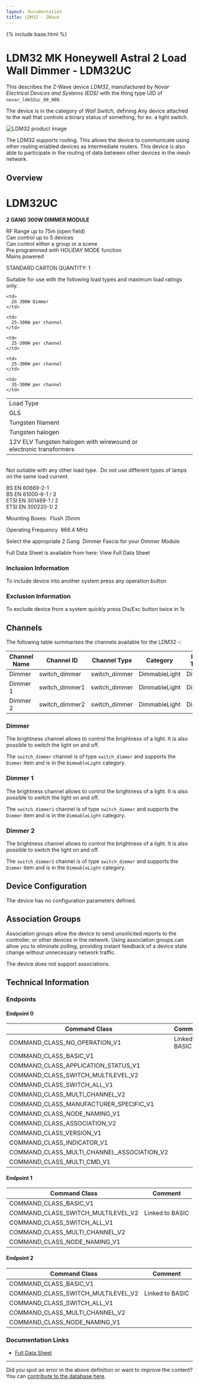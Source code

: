 ```yaml
---
layout: documentation
title: LDM32 - ZWave
---
```


{% include base.html %}

# LDM32 MK Honeywell Astral 2 Load Wall Dimmer - LDM32UC
This describes the Z-Wave device *LDM32*, manufactured by *Novar Electrical Devices and Systems (EDS)* with the thing type UID of ```novar_ldm32uc_00_000```.

The device is in the category of *Wall Switch*, defining Any device attached to the wall that controls a binary status of something, for ex. a light switch.

![LDM32 product image](https://opensmarthouse.org/zwavedatabase/998/image/)


The LDM32 supports routing. This allows the device to communicate using other routing enabled devices as intermediate routers.  This device is also able to participate in the routing of data between other devices in the mesh network.

## Overview

# LDM32UC

**2 GANG 300W DIMMER MODULE**

RF Range up to 75m (open field)  
Can control up to 5 devices  
Can control either a group or a scene  
Pre programmed with HOLIDAY MODE function  
Mains powered  
  
STANDARD CARTON QUANTITY: 1

Suitable for use with the following load types and maximum load ratings only.

<table>
  <tr>
    <td>
      Load Type     
    </td>
    
    <td>
      2G 300W Dimmer
    </td>
  </tr>
  
  <tr>
    <td>
      GLS       
    </td>
    
    <td>
      25-300W per channel
    </td>
  </tr>
  
  <tr>
    <td>
      Tungsten filament    
    </td>
    
    <td>
      25-300W per channel
    </td>
  </tr>
  
  <tr>
    <td>
      Tungsten halogen     
    </td>
    
    <td>
      25-300W per channel
    </td>
  </tr>
  
  <tr>
    <td>
      12V ELV Tungsten halogen with wirewound or electronic transformers
    </td>
    
    <td>
      35-300W per channel
    </td>
  </tr>
</table>

   
Not suitable with any other load type.  Do not use different types of lamps on the same load current.  
  
BS EN 60669-2-1  
BS EN 61000-6-1 / 3  
ETSI EN 301489-1 / 2  
ETSI EN 300220-1/ 2

Mounting Boxes:  Flush 35mm  
  
Operating Frequency  868.4 MHz  
  
Select the appropriate 2 Gang  Dimmer Fascia for your Dimmer Module

Full Data Sheet is available from here: View Full Data Sheet

### Inclusion Information

To include device into another system press any operation button 

### Exclusion Information

To exclude device from a system quickly press Dis/Exc button twice in 1s 

## Channels

The following table summarises the channels available for the LDM32 -:

| Channel Name | Channel ID | Channel Type | Category | Item Type |
|--------------|------------|--------------|----------|-----------|
| Dimmer | switch_dimmer | switch_dimmer | DimmableLight | Dimmer | 
| Dimmer 1 | switch_dimmer1 | switch_dimmer | DimmableLight | Dimmer | 
| Dimmer 2 | switch_dimmer2 | switch_dimmer | DimmableLight | Dimmer | 

### Dimmer
The brightness channel allows to control the brightness of a light.
            It is also possible to switch the light on and off.

The ```switch_dimmer``` channel is of type ```switch_dimmer``` and supports the ```Dimmer``` item and is in the ```DimmableLight``` category.

### Dimmer 1
The brightness channel allows to control the brightness of a light.
            It is also possible to switch the light on and off.

The ```switch_dimmer1``` channel is of type ```switch_dimmer``` and supports the ```Dimmer``` item and is in the ```DimmableLight``` category.

### Dimmer 2
The brightness channel allows to control the brightness of a light.
            It is also possible to switch the light on and off.

The ```switch_dimmer2``` channel is of type ```switch_dimmer``` and supports the ```Dimmer``` item and is in the ```DimmableLight``` category.



## Device Configuration

The device has no configuration parameters defined.

## Association Groups

Association groups allow the device to send unsolicited reports to the controller, or other devices in the network. Using association groups can allow you to eliminate polling, providing instant feedback of a device state change without unnecessary network traffic.

The device does not support associations.
## Technical Information

### Endpoints

#### Endpoint 0

| Command Class | Comment |
|---------------|---------|
| COMMAND_CLASS_NO_OPERATION_V1| Linked to BASIC|
| COMMAND_CLASS_BASIC_V1| |
| COMMAND_CLASS_APPLICATION_STATUS_V1| |
| COMMAND_CLASS_SWITCH_MULTILEVEL_V2| |
| COMMAND_CLASS_SWITCH_ALL_V1| |
| COMMAND_CLASS_MULTI_CHANNEL_V2| |
| COMMAND_CLASS_MANUFACTURER_SPECIFIC_V1| |
| COMMAND_CLASS_NODE_NAMING_V1| |
| COMMAND_CLASS_ASSOCIATION_V2| |
| COMMAND_CLASS_VERSION_V1| |
| COMMAND_CLASS_INDICATOR_V1| |
| COMMAND_CLASS_MULTI_CHANNEL_ASSOCIATION_V2| |
| COMMAND_CLASS_MULTI_CMD_V1| |
#### Endpoint 1

| Command Class | Comment |
|---------------|---------|
| COMMAND_CLASS_BASIC_V1| |
| COMMAND_CLASS_SWITCH_MULTILEVEL_V2| Linked to BASIC|
| COMMAND_CLASS_SWITCH_ALL_V1| |
| COMMAND_CLASS_MULTI_CHANNEL_V2| |
| COMMAND_CLASS_NODE_NAMING_V1| |
#### Endpoint 2

| Command Class | Comment |
|---------------|---------|
| COMMAND_CLASS_BASIC_V1| |
| COMMAND_CLASS_SWITCH_MULTILEVEL_V2| Linked to BASIC|
| COMMAND_CLASS_SWITCH_ALL_V1| |
| COMMAND_CLASS_MULTI_CHANNEL_V2| |
| COMMAND_CLASS_NODE_NAMING_V1| |

### Documentation Links

* [Full Data Sheet](https://www.opensmarthouse.org/zwavedatabase/998/Data-Sheet---Dimmer--50042518-D-.pdf)

---

Did you spot an error in the above definition or want to improve the content?
You can [contribute to the database here](https://www.opensmarthouse.org/zwavedatabase/998).
